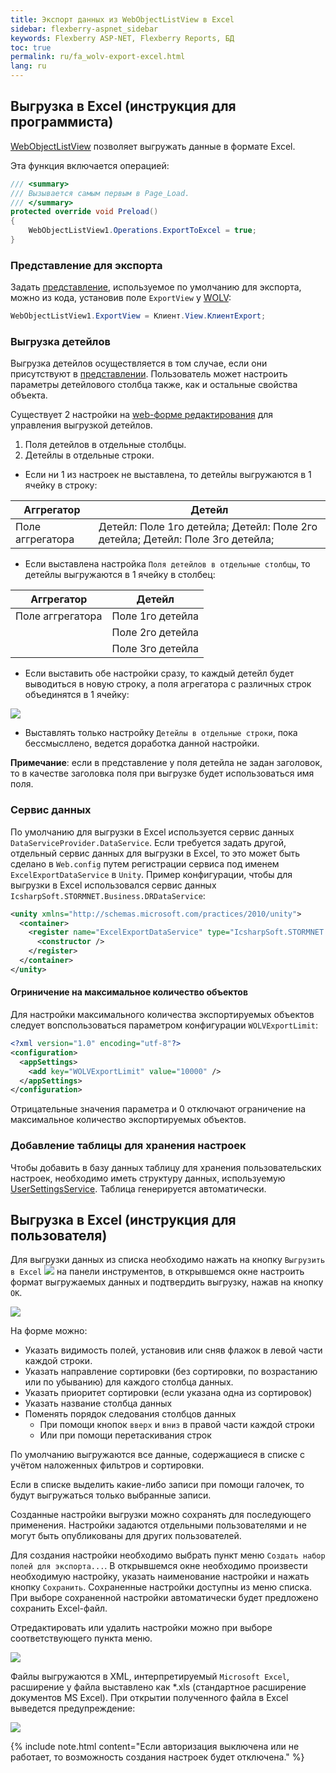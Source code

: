 ```yaml
---
title: Экспорт данных из WebObjectListView в Excel
sidebar: flexberry-aspnet_sidebar
keywords: Flexberry ASP-NET, Flexberry Reports, БД
toc: true
permalink: ru/fa_wolv-export-excel.html
lang: ru
---
```


## Выгрузка в Excel (инструкция для программиста)

[WebObjectListView](fa_web-object-list-view.html) позволяет выгружать данные в формате Excel.

Эта функция включается операцией:

```csharp
/// <summary>
/// Вызывается самым первым в Page_Load.
/// </summary>
protected override void Preload()
{
    WebObjectListView1.Operations.ExportToExcel = true;
}
```

### Представление для экспорта

Задать [представление](fd_view-definition.html), используемое по умолчанию для экспорта, можно из кода, установив поле `ExportView` у [WOLV](fa_web-object-list-view.html):

```csharp
WebObjectListView1.ExportView = Клиент.View.КлиентExport;
```

### Выгрузка детейлов

Выгрузка детейлов осуществляется в том случае, если они присутствуют в [представлении](fd_view-definition.html). Пользователь может настроить параметры детейлового столбца также, как и остальные свойства объекта.

Существует 2 настройки на [web-форме редактирования](fa_editform.html) для управления выгрузкой детейлов.

1. Поля детейлов в отдельные столбцы.
2. Детейлы в отдельные строки.

* Если ни 1 из настроек не выставлена, то детейлы выгружаются в 1 ячейку в строку:
    
| Аггрегатор | Детейл|
|------------|--------|
| Поле аггрегатора | Детейл: Поле 1го детейла; Детейл: Поле 2го детейла; Детейл: Поле 3го детейла;|

* Если выставлена настройка `Поля детейлов в отдельные столбцы`, то детейлы выгружаются в 1 ячейку в столбец:
    
| Аггрегатор | Детейл|
|------------|---------|
| Поле аггрегатора | Поле 1го детейла|
||Поле 2го детейла|
||Поле 3го детейла|

* Если выставить обе настройки сразу, то каждый детейл будет выводиться в новую строку, а поля агрегатора с различных строк объединятся в 1 ячейку:

![](/images/pages/products/flexberry-aspnet/controls/wolv/two-options.png)

* Выставлять только настройку `Детейлы в отдельные строки`, пока бессмысллено, ведется доработка данной настройки.

__Примечание__: если в представление у поля детейла не задан заголовок, то в качестве заголовка поля при выгрузке будет использоваться имя поля.

### Сервис данных

По умолчанию для выгрузки в Excel используется сервис данных `DataServiceProvider.DataService`. Если требуется задать другой, отдельный сервис данных для выгрузки в Excel, то это может быть сделано в `Web.config` путем регистрации сервиса под именем `ExcelExportDataService` в `Unity`. Пример конфигурации, чтобы для выгрузки в Excel использовался сервис данных `IcsharpSoft.STORMNET.Business.DRDataService`:

```xml
<unity xmlns="http://schemas.microsoft.com/practices/2010/unity">
  <container>
    <register name="ExcelExportDataService" type="IcsharpSoft.STORMNET.Business.IDataService, IcsharpSoft.STORMNET.Business" mapTo="IcsharpSoft.STORMNET.Business.DRDataService, IcsharpSoft.STORMNET.Business.DRDataService">
      <constructor />
    </register>
  </container>
</unity>
```

#### Огриничение на максимальное количество объектов

Для настройки максимального количества экспортируемых объектов следует вопспользоваться параметром конфигурации `WOLVExportLimit`:

```xml
<?xml version="1.0" encoding="utf-8"?>
<configuration>
  <appSettings>
    <add key="WOLVExportLimit" value="10000" />
  </appSettings>
</configuration>
```

Отрицательные значения параметра и 0 отключают ограничение на максимальное количество экспортируемых объектов.

### Добавление таблицы для хранения настроек

Чтобы добавить в базу данных таблицу для хранения пользовательских настроек, необходимо иметь структуру данных, используемую [UserSettingsService](fa_user-settings-service.html). Таблица генерируется автоматически.

## Выгрузка в Excel (инструкция для пользователя)

Для выгрузки данных из списка необходимо нажать на кнопку `Выгрузить в Excel` ![](/images/pages/products/flexberry-aspnet/controls/wolv/export-button.png) на панели инструментов, в открывшемся окне настроить формат выгружаемых данных и подтвердить выгрузку, нажав на кнопку `OK`.

![](/images/pages/products/flexberry-aspnet/controls/wolv/export-form.png)

На форме можно:

* Указать видимость полей, установив или сняв флажок в левой части каждой строки.
* Указать направление сортировки (без сортировки, по возрастанию или по убыванию) для каждого столбца данных.
* Указать приоритет сортировки (если указана одна из сортировок)
* Указать название столбца данных
* Поменять порядок следования столбцов данных
    * При помощи кнопок `вверх` и `вниз` в правой части каждой строки
    * Или при помощи перетаскивания строк

По умолчанию выгружаются все данные, содержащиеся в списке с учётом наложенных фильтров и сортировки. 

Если в списке выделить какие-либо записи при помощи галочек, то будут выгружаться только выбранные записи.

Созданные настройки выгрузки можно сохранять для последующего применения. Настройки задаются отдельными пользователями и не могут быть опубликованы для других пользователей.

Для создания настройки необходимо выбрать пункт меню `Создать набор полей для экспорта...`. В открывшемся окне необходимо произвести необходимую настройку, указать наименование настройки и нажать кнопку `Сохранить`. Сохраненные настройки доступны из меню списка. При выборе сохраненной настройки автоматически будет предложено сохранить Excel-файл.

Отредактировать или удалить настройки можно при выборе соответствующего пункта меню.

![](/images/pages/products/flexberry-aspnet/controls/wolv/export-menu.png)

Файлы выгружаются в XML, интерпретируемый `Microsoft Excel`, расширение у файла выставлено как *.xls (стандартное расширение документов MS Excel). При открытии
полученного файла в Excel выведется предупреждение:

![](/images/pages/products/flexberry-aspnet/controls/wolv/export-warning.png)

{% include note.html content="Если авторизация выключена или не работает, то возможность создания настроек будет отключена." %}
